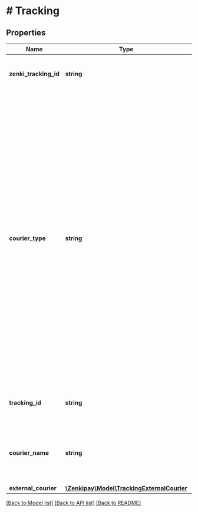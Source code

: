 # # Tracking

## Properties

Name | Type | Description | Notes
------------ | ------------- | ------------- | -------------
**zenki_tracking_id** | **string** | Unique tracking identifier generated by Zenkipay. |
**courier_type** | **string** | Courier type used to deliver the product or service.  Possible values: * EXTERNAL - In case of using an existing courier company, it must be indicated that the shipment will be external and the trackingId field must be informed. * INTERNAL - In case of using the merchant&#39;s own infrastructure to make the shipment, it must be indicated that the shipment will be internal and the courierName field must be informed. |
**tracking_id** | **string** | Unique tracking identifier generated by a courier. | [optional]
**courier_name** | **string** | Internal courier name of the merchant used to deliver the service or product. | [optional]
**external_courier** | [**\Zenkipay\Model\TrackingExternalCourier**](TrackingExternalCourier.md) |  | [optional]

[[Back to Model list]](../../README.md#models) [[Back to API list]](../../README.md#endpoints) [[Back to README]](../../README.md)
